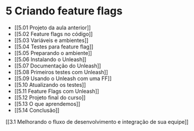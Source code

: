 # 5 Criando feature flags
- [[5.01  Projeto da aula anterior]]
- [[5.02  Feature flags no código]]
- [[5.03  Variáveis e ambientes]]
- [[5.04 Testes para feature flag]]
- [[5.05 Preparando o ambiente]]
- [[5.06  Instalando o Unleash]]
- [[5.07 Documentação do Unleash]]
- [[5.08 Primeiros testes com Unleash]]
- [[5.09 Usando o Unleash com uma FF]]
- [[5.10 Atualizando os testes]]
- [[5.11  Feature Flags com Unleash]]
- [[5.12 Projeto final do curso]]
- [[5.13 O que aprendemos]]
- [[5.14 Conclusão]]

[[3.1 Melhorando o fluxo de desenvolvimento e integração de sua equipe]]